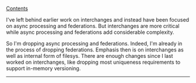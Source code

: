 [Contents](../../Topics/Contents.md)

I've left behind earlier work on interchanges and instead have been focused on async processing and federations. But interchanges are more critical while async processing and federations add considerable complexity.

So I'm dropping async processing and federations. Indeed, I'm already in the process of dropping federations. Emphasis then is on interchanges as well as internal form of filesys. There are enough changes since I last worked on interchanges, like dropping most uniqueness requirements to support in-memory versioning.

---
